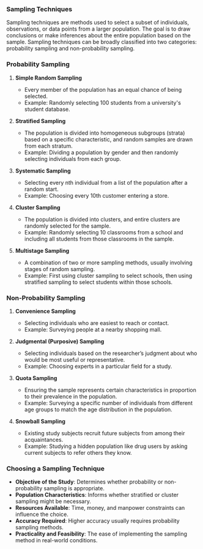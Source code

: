 ### Sampling Techniques

Sampling techniques are methods used to select a subset of individuals, observations, or data points from a larger population. The goal is to draw conclusions or make inferences about the entire population based on the sample. Sampling techniques can be broadly classified into two categories: probability sampling and non-probability sampling.

### Probability Sampling

1. **Simple Random Sampling**
   - Every member of the population has an equal chance of being selected.
   - Example: Randomly selecting 100 students from a university's student database.

2. **Stratified Sampling**
   - The population is divided into homogeneous subgroups (strata) based on a specific characteristic, and random samples are drawn from each stratum.
   - Example: Dividing a population by gender and then randomly selecting individuals from each group.

3. **Systematic Sampling**
   - Selecting every nth individual from a list of the population after a random start.
   - Example: Choosing every 10th customer entering a store.

4. **Cluster Sampling**
   - The population is divided into clusters, and entire clusters are randomly selected for the sample.
   - Example: Randomly selecting 10 classrooms from a school and including all students from those classrooms in the sample.

5. **Multistage Sampling**
   - A combination of two or more sampling methods, usually involving stages of random sampling.
   - Example: First using cluster sampling to select schools, then using stratified sampling to select students within those schools.

### Non-Probability Sampling

1. **Convenience Sampling**
   - Selecting individuals who are easiest to reach or contact.
   - Example: Surveying people at a nearby shopping mall.

2. **Judgmental (Purposive) Sampling**
   - Selecting individuals based on the researcher’s judgment about who would be most useful or representative.
   - Example: Choosing experts in a particular field for a study.

3. **Quota Sampling**
   - Ensuring the sample represents certain characteristics in proportion to their prevalence in the population.
   - Example: Surveying a specific number of individuals from different age groups to match the age distribution in the population.

4. **Snowball Sampling**
   - Existing study subjects recruit future subjects from among their acquaintances.
   - Example: Studying a hidden population like drug users by asking current subjects to refer others they know.

### Choosing a Sampling Technique

- **Objective of the Study**: Determines whether probability or non-probability sampling is appropriate.
- **Population Characteristics**: Informs whether stratified or cluster sampling might be necessary.
- **Resources Available**: Time, money, and manpower constraints can influence the choice.
- **Accuracy Required**: Higher accuracy usually requires probability sampling methods.
- **Practicality and Feasibility**: The ease of implementing the sampling method in real-world conditions.
